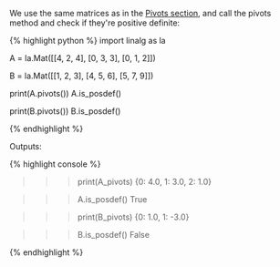 We use the same matrices as in the [Pivots
section](../class_and_standalone_functions_2.md#pivots), and call the pivots
method and check if they're positive definite:

{% highlight python %}
import linalg as la

A = la.Mat([[4, 2, 4],
            [0, 3, 3],
            [0, 1, 2]])

B = la.Mat([[1, 2, 3],
            [4, 5, 6],
            [5, 7, 9]])

print(A.pivots())
A.is_posdef()

print(B.pivots())
B.is_posdef()

{% endhighlight %}

Outputs:

{% highlight console %}

>>> print(A_pivots)
{0: 4.0, 1: 3.0, 2: 1.0}

>>> A.is_posdef()
True

>>> print(B_pivots)
{0: 1.0, 1: -3.0}

>>> B.is_posdef()
False

{% endhighlight %}
